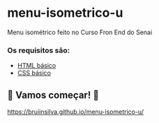 # menu-isometrico-u
Menu isométrico feito no Curso Fron End do Senai

### Os requisitos são:

* [HTML básico](https://www.w3schools.com/html/)
* [CSS básico](https://developer.mozilla.org/pt-BR/docs/Web/CSS)

## 🚀 Vamos começar! 🚀


https://bruiinsilva.github.io/menu-isometrico-u/
